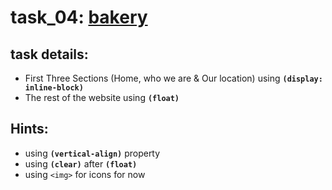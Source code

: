 ﻿# task_04: [bakery](http://www.engage.veented.com/bakery)
## task details:
 - First Three Sections (Home, who we are & Our location) using **`(display: inline-block)`**
 - The rest of the website using **`(float)`**
 ## Hints:
 - using **`(vertical-align)`** property 
 - using **`(clear)`** after **`(float)`**
 - using `<img>` for icons for now

 


